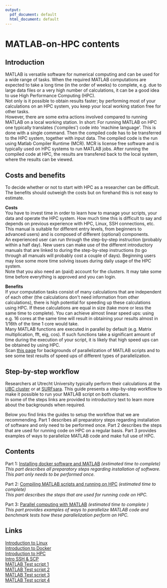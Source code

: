 ```yaml
---
output:
  pdf_document: default
  html_document: default
---
```

# MATLAB-on-HPC contents

## Introduction
MATLAB is versatile software for numerical computing and can be used for a wide range of tasks. When the required MATLAB computations are expected to take a long time (in the order of weeks) to complete, e.g. due to large data files or a very high number of calculations, it can be a good idea to use High Performance Computing (HPC).   
Not only is it possible to obtain results faster; by performing most of your calculations on an HPC system, you keep your local working station free for other tasks.  
However, there are some extra actions involved compared to running MATLAB on a local working station. In short: For running MATLAB on HPC one typically translates ('compiles') code into 'machine language'. This is done with a single command. Then the compiled code has to be transferred to the HPC system, together with input data. The compiled code is the run using Matlab Compiler Runtime (MCR). MCR is license free software and is typically used on HPC systems to run MATLAB jobs. After running the compiled code at HPC, the results are transfered back to the local system, where the results can be viewed. 

## Costs and benefits
To decide whether or not to start with HPC as a researcher can be difficult. The benefits should outweigh the costs but on forehand this is not easy to estimate.

**Costs**  
You have to invest time in order to learn how to manage your scripts, your data and operate the HPC system. How much time this is difficult to say and depends on previous experience with HPC, Linux, SSH connections, etc.
This manual is suitable for different entry levels, from beginners to advanced users) and is composed of different (optional) components.  
An experienced user can run through the step-by-step instruction (probably within a half day). New users can make use of the different introductory manuals that are linked to during the step-by-step instructions (to go through all manuals will probably cost a couple of days). Beginning users may lose some more time solving issues during daily usage of the HPC system.  
Note that you also need an (paid) account for the clusters. It may take some time before everything is approved and you can login. 

**Benefits**  
If your computation tasks consist of many calculations that are independent of each other (the calculations don't need information from other calculations), there is high potential for speeding up these calculations using HPC. If these calculations are equal in size (take more or less the same time to complete). You can achieve almost linear speed ups: using e.g. 16 cores at the same time will result in obtaining your results almost in 1/16th of the time 1 core would take.   
Many MATLAB functions are executed in parallel by default (e.g. Matrix multiplication, fft, eig, cos). If such functions take a significant amount of time during the execution of your script, it is likely that high speed ups can be obtained by using HPC.  
Scan [this page](./Part-3-Parallel-Matlab.md) for backgrounds of parallelization of MATLAB scripts and to see some test results of speed ups of different types of parallelization.

## Step-by-step workflow
Researchers at Utrecht University typically perform their calculations at the [UBC cluster](https://wiki.bioinformatics.umcutrecht.nl/bin/view/HPC/WebHome) or at [SURFsara](https://userinfo.surfsara.nl/). This guide presents a step-by-step workflow to make it possible to run your MATLAB script on both clusters.  
In some of the steps links are provided to introductory text to learn more about the backgrounds when required.

Below you find links the guides to setup the workflow that we are recommending.
Part 1 describes all preparatory steps regarding installation of software and only need to be performed once.
Part 2 describes the steps that are used for running code on HPC on a regular basis. 
Part 3 provides examples of ways to parallelize MATLAB code and make full use of HPC.


## Contents

Part 1: [Installing docker software and MATLAB](./Part-1-preparation.md)  *(estimated time to complete)*  
    *This part describes all preparatory steps regarding installation of software. This part only needs to be performed once.*
    
Part 2: [Compiling MATLAB scripts and running on HPC](./Part-2-running-matlab.md)  *(estimated time to complete)*  
    *This part describes the steps that are used for running code on HPC.*

Part 3: [Parallel computing with MATLAB](./Part-3-Parallel-Matlab.md)  *(estimated time to complete )*  
    *This part provides examples of ways to parallelize MATLAB code and benchmark tests how these parallelization perform on HPC.*


## Links

[Introduction to Linux](./Linux_intro.md)  
[Introduction to Docker](./Docker_intro.md)  
[Introduction to HPC](./HPC_intro.md)  
[Intro SSH & SCP](./ssh.md)  
[MATLAB Test script 1](./Test_1.m)  
[MATLAB Test script 2](./test_matmul.m)  
[MATLAB Test script 3](./test_solve.m)  
[MATLAB Test script 4](./test_parallel.m)  


